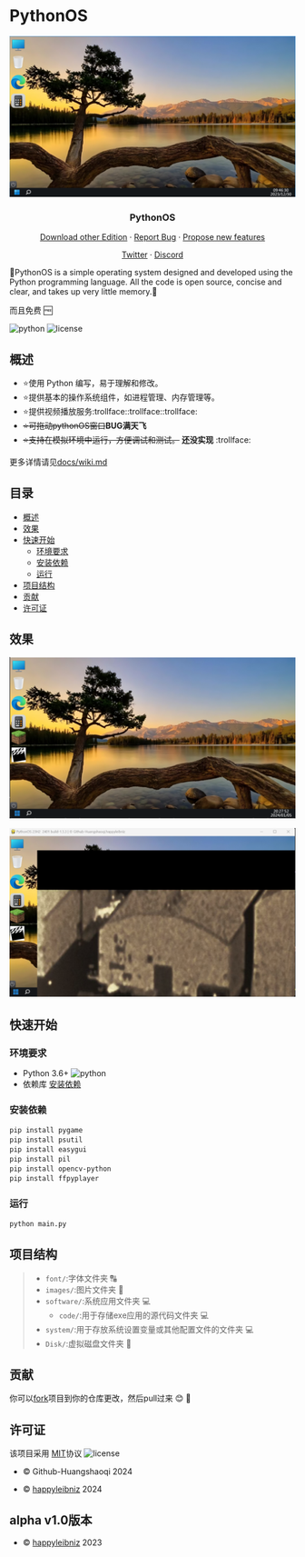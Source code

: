 # PythonOS 

<div align="center">
<p align="center">
    
  ![img1](docs/img/desktop.png)
  
  <h3 align="center">PythonOS</h3>   
  <a href="https://github.com/happyleibniz/Python-Operating-System/releases">Download other Edition</a>
    ·
  <a href="https://github.com/happyleibniz/Python-Operating-System/issues">Report Bug</a>
    ·
  <a href="https://github.com/Github-Huangshaoqi/PythonOS/issues">Propose new features</a>
</p>
</div>

<div align="center">
<p align="center">
  <a href="https://x.com/@Python_OS">Twitter</a>
    ·
  <a href="https://discord.com/invite/TeWWcmzAnf">Discord</a>
</p>
</div>

:tada:PythonOS is a simple operating system designed and developed using the Python programming language. All the code is open source, concise and clear, and takes up very little memory.:tada:

而且免费 :free:

![python](https://img.shields.io/badge/python-%3E%3D3-brightgreen
)
![license](https://img.shields.io/badge/license-MIT-blue
)


## 概述

- :star:使用 Python 编写，易于理解和修改。
- :star:提供基本的操作系统组件，如进程管理、内存管理等。
- :star:提供视频播放服务:trollface::trollface::trollface:
- ~~⭐可拖动pythonOS窗口~~**BUG满天飞**
- ~~:star:支持在模拟环境中运行，方便调试和测试。~~ **还没实现** :trollface:

更多详情请见[docs/wiki.md](docs/wiki.md)

## 目录

- [概述](#概述)
- [效果](#效果)
- [快速开始](#快速开始)
  - [环境要求](#环境要求)
  - [安装依赖](#安装依赖)
  - [运行](#运行)
- [项目结构](#项目结构)
- [贡献](#贡献)
- [许可证](#许可证)

## 效果

![img2](docs/img/desktop(2).png)

![img3](docs/img/movie_pro1.png)

## 快速开始

### 环境要求

- Python 3.6+ ![python](https://img.shields.io/badge/python-%3E%3D3-brightgreen
)
- 依赖库 [安装依赖](#安装依赖)

### 安装依赖

```bash
pip install pygame
pip install psutil
pip install easygui
pip install pil
pip install opencv-python
pip install ffpyplayer
```

### 运行

```bash
python main.py
```


## 项目结构
> - `font/`:字体文件夹 :capital_abcd:
> - `images/`:图片文件夹 :flower_playing_cards:
> - `software/`:系统应用文件夹 :computer:
>   - `code/`:用于存储exe应用的源代码文件夹 :computer:
> - `system/`:用于存放系统设置变量或其他配置文件的文件夹 :computer:
> - `Disk/`:虚拟磁盘文件夹 :floppy_disk:

## 贡献
你可以[fork](https://githubfast.com/Github-Huangshaoqi/PythonOS/fork)项目到你的仓库更改，然后pull过来 :blush: :tada:

## 许可证
该项目采用 [MIT](https://githubfast.com/Github-Huangshaoqi/PythonOS?tab=MIT-1-ov-file)协议 ![license](https://img.shields.io/badge/license-MIT-blue)

- :copyright:  Github-Huangshaoqi 2024

- :copyright:  [happyleibniz](https://githubfast.com/happyleibniz) 2024

## alpha v1.0版本
- :copyright:  [happyleibniz](https://githubfast.com/happyleibniz) 2023
